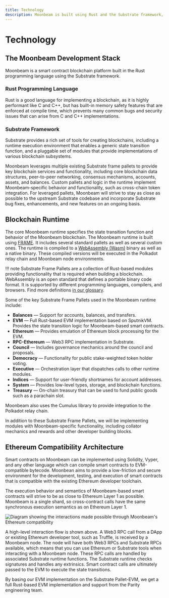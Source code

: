 ```yaml
---
title: Technology
description: Moonbeam is built using Rust and the Substrate framework, enabling rich tools for implementation, but also allowing for specialization and optimization.
---
```


# Technology

## The Moonbeam Development Stack

Moonbeam is a smart contract blockchain platform built in the Rust programming language using the Substrate framework.  

### Rust Programming Language

Rust is a good language for implementing a blockchain, as it is highly performant like C and C++, but has built-in memory safety features that are enforced at compile time, which prevents many common bugs and security issues that can arise from C and C++ implementations.

### Substrate Framework

Substrate provides a rich set of tools for creating blockchains, including a runtime execution environment that enables a generic state transition function, and a pluggable set of modules that provide implementations of various blockchain subsystems.

Moonbeam leverages multiple existing Substrate frame pallets to provide key blockchain services and functionality, including core blockchain data structures, peer-to-peer networking, consensus mechanisms, accounts, assets, and balances.  Custom pallets and logic in the runtime implement Moonbeam-specific behavior and functionality, such as cross-chain token integration.  For leveraged pallets, Moonbeam will strive to stay as close as possible to the upstream Substrate codebase and incorporate Substrate bug fixes, enhancements, and new features on an ongoing basis.

## Blockchain Runtime

The core Moonbeam runtime specifies the state transition function and behavior of the Moonbeam blockchain.  The Moonbeam runtime is built using [FRAME](/learn/platform/glossary/#substrate-frame-pallets). It includes several standard pallets as well as several custom ones. The runtime is compiled to a [WebAssembly (Wasm)](/learn/platform/glossary/#webassemblywasm) binary as well as a native binary. These compiled versions will be executed in the Polkadot relay chain and Moonbeam node environments.  

!!! note
    Substrate Frame Pallets are a collection of Rust-based modules providing functionality that is required when building a blockchain.  WebAssembly is an open standard that defines a portable binary code format. It is supported by different programming languages, compilers, and browsers. Find more definitions [in our glossary](/learn/platform/glossary/).

Some of the key Substrate Frame Pallets used in the Moonbeam runtime include:

 - **Balances** — Support for accounts, balances, and transfers.
 - **EVM** — Full Rust-based EVM implementation based on SputnikVM.  Provides the state transition logic for Moonbeam-based smart contracts.
 - **Ethereum** — Provides emulation of Ethereum block processing for the EVM.
 - **RPC-Ethereum** — Web3 RPC implementation in Substrate.
 - **Council** — Includes governance mechanics around the council and proposals.
 - **Democracy** — Functionality for public stake-weighted token holder voting.
 - **Executive** — Orchestration layer that dispatches calls to other runtime modules.
 - **Indices** — Support for user-friendly shortnames for account addresses.
 - **System** — Provides low-level types, storage, and blockchain functions.
 - **Treasury** — On-chain treasury that can be used to fund public goods such as a parachain slot.

Moonbeam also uses the Cumulus library to provide integration to the Polkadot relay chain.

In addition to these Substrate Frame Pallets, we will be implementing modules with Moonbeam-specific functionality, including collator mechanics and rewards and other developer building blocks.

## Ethereum Compatibility Architecture

Smart contracts on Moonbeam can be implemented using Solidity, Vyper, and any other language which can compile smart contracts to EVM-compatible bytecode.  Moonbean aims to provide a low-friction and secure environment for the development, testing, and execution of smart contracts that is compatible with the existing Ethereum developer toolchain.  

The execution behavior and semantics of Moonbeam-based smart contracts will strive to be as close to Ethereum Layer 1 as possible.  Moonbeam is a single shard, so cross-contract calls have the same synchronous execution semantics as on Ethereum Layer 1.

![Diagram showing the interactions made possible through Moonbeam's Ethereum compatibility](/images/technology-diagram.png)

A high-level interaction flow is shown above.  A Web3 RPC call from a DApp or existing Ethereum developer tool, such as Truffle, is received by a Moonbeam node.  The node will have both Web3 RPCs and Substrate RPCs available, which means that you can use Ethereum or Substrate tools when interacting with a Moonbeam node.  These RPC calls are handled by associated Substrate runtime functions.  The Substrate runtime checks signatures and handles any extrinsics.  Smart contract calls are ultimately passed to the EVM to execute the state transitions.

By basing our EVM implementation on the Substrate Pallet-EVM, we get a full Rust-based EVM implementation and support from the Parity engineering team.
